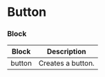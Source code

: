 # Button

### Block

| Block    | Description                                                 |
| -------- | ----------------------------------------------------------- |
| button   | Creates a button.                                           |